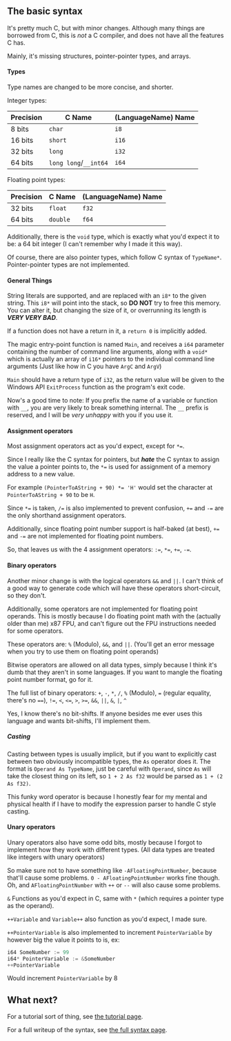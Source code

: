 ## The basic syntax
It's pretty much C, but with minor changes. Although many things are borrowed from C, this is *not* a C compiler, and does not have all the features C has.

Mainly, it's missing structures, pointer-pointer types, and arrays.

#### Types

Type names are changed to be more concise, and shorter.

Integer types:

| Precision | C Name | (LanguageName) Name |
|-----------|--------|---------------------|
| 8 bits    |`char`  | `i8`                |
| 16 bits   |`short` | `i16`               |
| 32 bits   |`long`  | `i32`               |
| 64 bits   |`long long`/`__int64`| `i64`  |

Floating point types:

| Precision | C Name | (LanguageName) Name |
|-----------|--------|---------------------|
| 32 bits   |`float` | `f32`               |
| 64 bits   |`double`| `f64`               |

Additionally, there is the `void` type, which is exactly what you'd expect it to be: a 64 bit integer (I can't remember why I made it this way).

Of course, there are also pointer types, which follow C syntax of `TypeName*`. Pointer-pointer types are not implemented.

#### General Things
String literals are supported, and are replaced with an `i8*` to the given string. This `i8*` will point into the stack, so **DO NOT** try to free this memory. You can alter it, but changing the size of it, or overrunning its length is ***VERY VERY BAD***.

If a function does not have a return in it, a `return 0` is implicitly added.

The magic entry-point function is named `Main`, and receives a `i64` parameter containing the number of command line arguments, along with a `void*` which is actually an array of `i16*` pointers to the individual command line arguments (Just like how in C you have `ArgC` and `ArgV`)

`Main` should have a return type of `i32`, as the return value will be given to the Windows API `ExitProcess` function as the program's exit code.

Now's a good time to note: If you prefix the name of a variable or function with `__`, you are very likely to break something internal. The `__` prefix is reserved, and I will be *very unhappy* with you if you use it.

#### Assignment operators

Most assignment operators act as you'd expect, except for `*=`. 

Since I really like the C syntax for pointers, but ***hate*** the C syntax to assign the value a pointer points to, the `*=` is used for assignment of a memory address to a new value. 

For example `(PointerToAString + 90) *= 'H'` would set the character at `PointerToAString + 90` to be `H`.

Since `*=` is taken, `/=` is also implemented to prevent confusion, `+=` and `-=` are the only shorthand assignment operators.

Additionally, since floating point number support is half-baked (at best), `+=` and `-=` are not implemented for floating point numbers.

So, that leaves us with the 4 assignment operators: `:=`, `*=`, `+=`, `-=`.

#### Binary operators

Another minor change is with the logical operators `&&` and `||`. 
I can't think of a good way to generate code which will have these operators short-circuit, so they don't.

Additionally, some operators are not implemented for floating point operands. This is mostly because I do floating point math with the (actually older than me) x87 FPU, and can't figure out the FPU instructions needed for some operators.

These operators are: `%` (Modulo), `&&`, and `||`. (You'll get an error message when you try to use them on floating point operands)

Bitwise operators are allowed on all data types, simply because I think it's dumb that they aren't in some languages. If you want to mangle the floating point number format, go for it.

The full list of binary operators: `+`, `-`, `*`, `/`, `%` (Modulo), `=` (regular equality, there's no `==`), `!=`, `<`, `<=`, `>`, `>=`, `&&`, `||`, `&`, `|`, `^`

Yes, I know there's no bit-shifts. If anyone besides me ever uses this language and wants bit-shifts, I'll implement them.

##### Casting

Casting between types is usually implicit, but if you want to explicitly cast between two obviously incompatible types, the `As` operator does it.
The format is `Operand As TypeName`, just be careful with `Operand`, since `As` will take the closest thing on its left, so `1 + 2 As f32` would be parsed as `1 + (2 As f32)`.

This funky word operator is because I honestly fear for my mental and physical health if I have to modify the expression parser to handle C style casting.

#### Unary operators

Unary operators also have some odd bits, mostly because I forgot to implement how they work with different types. (All data types are treated like integers with unary operators)

So make sure not to have something like `-AFloatingPointNumber`, because that'll cause some problems. `0 - AFloatingPointNumber` works fine though.
Oh, and `AFloatingPointNumber` with `++` or `--` will also cause some problems.

`&` Functions as you'd expect in C, same with `*` (which requires a pointer type as the operand).

`++Variable` and `Variable++` also function as you'd expect, I made sure.

`++PointerVariable` is also implemented to increment `PointerVariable` by however big the value it points to is, ex:
```c
i64 SomeNumber := 99
i64* PointerVariable := &SomeNumber
++PointerVariable
```
Would increment `PointerVariable` by 8 

## What next?

For a tutorial sort of thing, see [the tutorial page](tutorial.md).

For a full writeup of the syntax, see [the full syntax page](full-syntax.md).